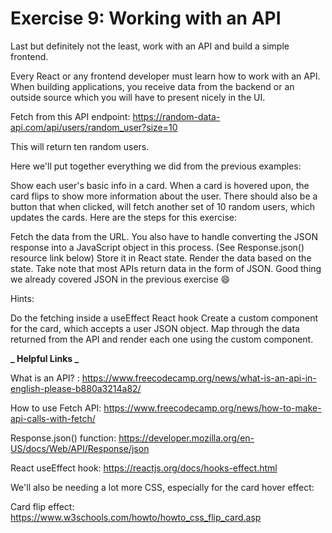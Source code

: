 # Exercise 9: Working with an API

Last but definitely not the least, work with an API and build a simple frontend.

Every React or any frontend developer must learn how to work with an API. When building applications, you receive data from the backend or an outside source which you will have to present nicely in the UI.

Fetch from this API endpoint: https://random-data-api.com/api/users/random_user?size=10

This will return ten random users.

Here we'll put together everything we did from the previous examples:

Show each user's basic info in a card.
When a card is hovered upon, the card flips to show more information about the user.
There should also be a button that when clicked, will fetch another set of 10 random users, which updates the cards.
Here are the steps for this exercise:

Fetch the data from the URL. You also have to handle converting the JSON response into a JavaScript object in this process. (See Response.json() resource link below)
Store it in React state.
Render the data based on the state.
Take note that most APIs return data in the form of JSON. Good thing we already covered JSON in the previous exercise 😄

Hints:

Do the fetching inside a useEffect React hook
Create a custom component for the card, which accepts a user JSON object. Map through the data returned from the API and render each one using the custom component.

**_ Helpful Links _**

What is an API? : https://www.freecodecamp.org/news/what-is-an-api-in-english-please-b880a3214a82/

How to use Fetch API: https://www.freecodecamp.org/news/how-to-make-api-calls-with-fetch/

Response.json() function: https://developer.mozilla.org/en-US/docs/Web/API/Response/json

React useEffect hook: https://reactjs.org/docs/hooks-effect.html

We'll also be needing a lot more CSS, especially for the card hover effect:

Card flip effect: https://www.w3schools.com/howto/howto_css_flip_card.asp
